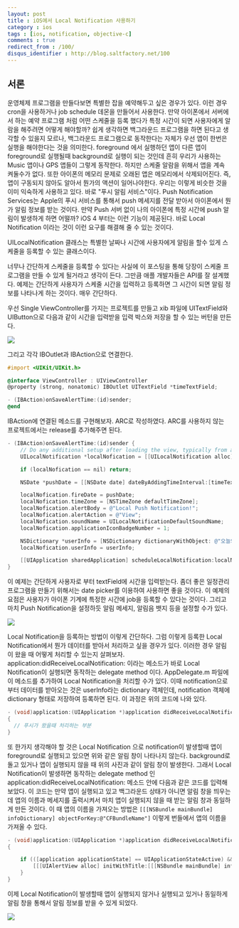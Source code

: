 ```yaml
---
layout: post
title : iOS에서 Local Notification 사용하기
category : ios
tags : [ios, notification, objective-c]
comments : true
redirect_from : /100/
disqus_identifier : http://blog.saltfactory.net/100
---
```


## 서론

운영체제 프로그램을 만들다보면 특별한 잡을 예약해두고 싶은 경우가 있다. 이런 경우 cron을 사용하거나 job schedule 데몬을 만들어서 사용한다. 만약 아이폰에서 서버에서 하는 예약 프로그램 처럼 어떤 스케줄을 등록 했다가 특정 시간이 되면 사용자에게 알람을 해주려면 어떻게 해야할까? 쉽게 생각하면 백그라운드 프로그램을 하면 된다고 생각할 수 있을지 모르나, 백그라운드 프로그램으로 동작한다는 자체가 우선 앱이 한번은 실행을 해야한다는 것을 의미한다. foreground 에서 실행하던 앱이 다른 앱이 foreground로 실행될때 background로 실행이 되는 것인데 흔히 우리가 사용하는 Music 앱이나 GPS 앱들이 그렇게 동작한다. 하지만 스케줄 알람을 위해서 앱을 계속 켜둘수가 없다. 또한 아이폰의 메모리 문제로 오래된 앱은 메모리에서 삭제되어진다. 즉, 앱이 구동되지 않아도 알아서 뭔가의 액션이 일어나야한다. 우리는 이렇게 비슷한 것을 이미 익숙하게 사용하고 있다. 바로 "푸시 알림 서비스"이다. Push Notification Services는 Apple의 푸시 서비스를 통해서 push 메세지를 전달 받아서 아이폰에서 뭔가 알림 정보를 받는 것이다. 만약 Push 서버 없이 나의 아이폰에 특정 시간에 push 알림이 발생하게 하면 어떨까? iOS 4 부터는 이런 기능이 제공된다. 바로 Local Notification 이라는 것이 이런 요구를 해결해 줄 수 있는 것이다.
<!--more-->

UILocalNotification 클래스는 특별한 날짜나 시간에 사용자에게 알림을 할수 있게 스케줄을 등록할 수 있는 클래스이다.

너무나 간단하게 스케줄을 등록할 수 있다는 사실에 이 포스팅을 통해 당장이 스케줄 프로그램을 만들 수 있게 될거라고 생각이 든다. 그만큼 애플 개발자들은 API를 잘 설계했다. 예제는 간단하게 사용자가 스케줄 시간을 입력하고 등록하면 그 시간이 되면 알림 정보를 나타나게 하는 것이다. 매우 간단하다.

우선 Single ViewController를 가지는 프로젝트를 만들고 xib 파일에 UITextField와 UIButton으로 다음과 같이 시간을 입력받을 입력 박스와 저장을 할 수 있는 버턴을 만든다.

![](http://asset.blog.hibrainapps.net/saltfactory/images/c7bf08d9-4735-4f0b-8383-78d0f119e15d)

그리고 각각 IBOutlet과 IBAction으로 연결한다.

```objective-c
#import <UIKit/UIKit.h>

@interface ViewController : UIViewController
@property (strong, nonatomic) IBOutlet UITextField *timeTextField;

- (IBAction)onSaveAlertTime:(id)sender;
@end
```

IBAction에 연결된 메소드를 구현해보자. ARC로 작성하였다. ARC를 사용하지 않는 프로젝트에서는 release를 추가해주면 된다.

```objective-c
- (IBAction)onSaveAlertTime:(id)sender {
    // Do any additional setup after loading the view, typically from a nib.
    UILocalNotification *localNofication = [[UILocalNotification alloc] init];

    if (localNofication == nil) return;

    NSDate *pushDate = [[NSDate date] dateByAddingTimeInterval:[timeTextField.text intValue]];

    localNofication.fireDate = pushDate;
    localNofication.timeZone = [NSTimeZone defaultTimeZone];
    localNofication.alertBody = @"Local Push Notification!";
    localNofication.alertAction = @"View";
    localNofication.soundName = UILocalNotificationDefaultSoundName;
    localNofication.applicationIconBadgeNumber = 1;

    NSDictionary *userInfo = [NSDictionary dictionaryWithObject: @"오늘의 일정은 로컬푸시를 테스트하는 것 입니다" forKey:@"message"];
    localNofication.userInfo = userInfo;

    [[UIApplication sharedApplication] scheduleLocalNotification:localNofication];
}
```

이 예제는 간단하게 사용자로 부터 textField에 시간을 입력받는다. 좀더 좋은 일정관리 프로그램을 만들기 위해서는 date picker를 이용하여 사용하면 좋을 것이다. 이 예제의 요점은 사용자가 아이폰 기계에 특정한 시간에 job을 등록할 수 있다는 것이다. 그리고 마치 Push Notification을 설정하듯 알림 메세지, 알림음 뱃지 등을 설정할 수가 있다.

![](http://asset.blog.hibrainapps.net/saltfactory/images/83d7601f-f01d-467c-b773-32e81ad2ba61)

Local Notification을 등록하는 방법이 이렇게 간단하다. 그럼 이렇게 등록한 Local Notification에서 뭔가 데이터를 받아서 처리하고 싶을 경우가 있다. 이러한 경우 알림이 왔을 때 어떻게 처리할 수 있는지 살펴보자. application:didReceiveLocalNotification: 이라는 메소드가 바로 Local Notification이 실행되면 동작하는 delegate method 이다. AppDelegate.m 파일에 이 메소드를 추가하여 Local Notification을 처리할 수가 있다. 이때 notification으로 부터 데이터를 받아오는 것은 userInfo라는 dictionary 객체인데, notification 객체에 dictionary 형태로 저장하여 등록하면 된다. 이 과정은 위의 코드에 나와 있다.

```objective-c
- (void)application:(UIApplication *)application didReceiveLocalNotification:(UILocalNotification *)notification
{
  // 푸시가 왔을때 처리하는 부분
}
```

또 한가지 생각해야 할 것은 Local Notification 으로 notification이 발생할때 앱이 foreground로 실행되고 있으면 위와 같은 알림 창이 나타나지 않는다. background로 돌고 있거나 앱이 실행되지 않을 때 위의 사진과 같이 알림 창이 발생한다. 그래서 Local Notification이 발생하면 동작하는 delegate method 인 application:didReceiveLocalNotification: 메소드 안에 다음과 같은 코드를 입력해 보았다. 이 코드는 만약 앱이 실행되고 있고 백그라운드 상태가 아니면 알림 창을 띄우는데 앱의 이름과 메세지를 출력시켜서 마치 앱이 실행되지 않을 때 받는 알림 창과 동일하게 만든 것이다. 이 때 앱의 이름을 가져오는 방법은 `[[[NSBundle mainBundle] infoDictionary] objectForKey:@"CFBundleName"]` 이렇게 번들에서 앱의 이름을 가져올 수 있다.

```objective-c
- (void)application:(UIApplication *)application didReceiveLocalNotification:(UILocalNotification *)notification
{

    if (([application applicationState] == UIApplicationStateActive) && ([application applicationState] != UIApplicationStateBackground)) {
        [[[UIAlertView alloc] initWithTitle:[[[NSBundle mainBundle] infoDictionary] objectForKey:@"CFBundleName"] message:[notification alertBody] delegate:self cancelButtonTitle:@"Close" otherButtonTitles:[notification alertAction], nil] show];
    }
}
```
이제 Local Notification이 발생할때 앱이 실행되지 않거나 실행되고 있거나 동일하게 알림 창을 통해서 알림 정보를 받을 수 있게 되었다.

![](http://asset.blog.hibrainapps.net/saltfactory/images/fa8ea50f-b7e4-4d22-877c-510bb51de468)

